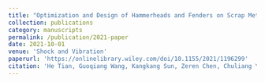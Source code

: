 ```yaml
---
title: "Optimization and Design of Hammerheads and Fenders on Scrap Metal Shredders Based on Improved Genetic Algorithm"
collection: publications
category: manuscripts
permalink: /publication/2021-paper
date: 2021-10-01
venue: 'Shock and Vibration'
paperurl: 'https://onlinelibrary.wiley.com/doi/10.1155/2021/1196299'
citation: 'He Tian, Guoqiang Wang, Kangkang Sun, Zeren Chen, Chuliang Yan and Da Cui. Optimization and design of hammerheads and fenders on scrap metal shredders based on improved genetic algorithm[J]. Shock and Vibration, 2021, 2021(1): 1196299.'
---
```

